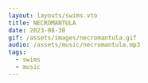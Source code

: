 ```yaml
---
layout: layouts/swims.vto
title: NECROMANTULA
date: 2023-08-30
gif: /assets/images/necromantula.gif
audio: /assets/music/necromantula.mp3
tags:
  - swims
  - music
---
```


